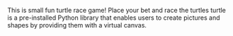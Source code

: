 This is small fun turtle race game! Place your bet and race the turtles 
turtle is a pre-installed Python library that enables users to create pictures and shapes by providing them with a virtual canvas.